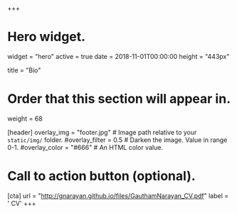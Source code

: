 +++
# Hero widget.
widget = "hero"
active = true
date = 2018-11-01T00:00:00
height = "443px"

title = "Bio"

# Order that this section will appear in.
weight = 68

[header]
    overlay_img = "footer.jpg"  # Image path relative to your `static/img/` folder.
#overlay_filter = 0.5  # Darken the image. Value in range 0-1.
#overlay_color = "#666"  # An HTML color value.

# Call to action button (optional).
[cta]
  url = "http://gnarayan.github.io/files/GauthamNarayan_CV.pdf"
  label = '<i class="fas fa-info"></i> CV'
+++
<br />
<br />
<br />
<br />
<br />
<br />
<br />
<br />
<br />
<br />
<br />

